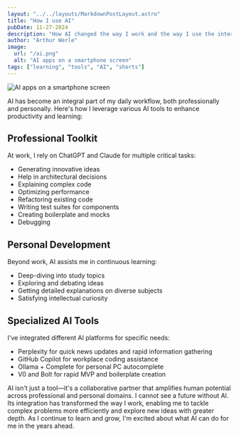 ```yaml
---
layout: "../../layouts/MarkdownPostLayout.astro"
title: "How I use AI"
pubDate: 11-27-2024
description: "How AI changed the way I work and the way I use the internet."
author: "Arthur Werle"
image:
  url: "/ai.png"
  alt: "AI apps on a smartphone screen"
tags: ["learning", "tools", "AI", "shorts"]
---
```


![AI apps on a smartphone screen](/ai.png "AI apps on a smartphone screen")

AI has become an integral part of my daily workflow, both professionally and personally. Here's how I leverage various AI tools to enhance productivity and learning:

## Professional Toolkit

At work, I rely on ChatGPT and Claude for multiple critical tasks:

- Generating innovative ideas
- Help in architectural decisions
- Explaining complex code
- Optimizing performance
- Refactoring existing code
- Writing test suites for components
- Creating boilerplate and mocks
- Debugging

## Personal Development

Beyond work, AI assists me in continuous learning:

- Deep-diving into study topics
- Exploring and debating ideas
- Getting detailed explanations on diverse subjects
- Satisfying intellectual curiosity

## Specialized AI Tools

I've integrated different AI platforms for specific needs:

- Perplexity for quick news updates and rapid information gathering
- GitHub Copilot for workplace coding assistance
- Ollama + Complete for personal PC autocomplete
- V0 and Bolt for rapid MVP and boilerplate creation

AI isn't just a tool—it's a collaborative partner that amplifies human potential across professional and personal domains. I cannot see a future without AI. Its integration has transformed the way I work, enabling me to tackle complex problems more efficiently and explore new ideas with greater depth. As I continue to learn and grow, I'm excited about what AI can do for me in the years ahead.
